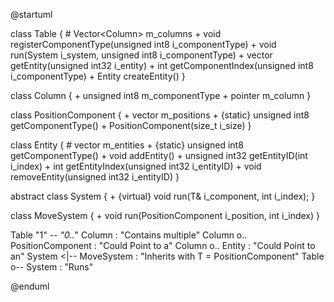@startuml

class Table {
	# Vector<Column<Column>> m_columns
	+ void registerComponentType(unsigned int8 i_componentType)
	+ void run(System<T> i_system, unsigned int8 i_componentType)
    + vector<Column> getEntity(unsigned int32 i_entity)
    + int getComponentIndex(unsigned int8 i_componentType)
	+ Entity createEntity()
}

class Column {
    + unsigned int8 m_componentType
	+ pointer m_column
}

class PositionComponent {
	+ vector<Vec3> m_positions
    + {static} unsigned int8 getComponentType()
	+ PositionComponent(size_t i_size)
}

class Entity { 
	# vector<unsigned int32> m_entities
	+ {static} unsigned int8 getComponentType()
	+ void addEntity()
	+ unsigned int32 getEntityID(int i_index)
	+ int getEntityIndex(unsigned int32 i_entityID)
	+ void removeEntity(unsigned int32 i_entityID)
}

abstract class System {
	+ {virtual} void run(T& i_component, int i_index);
}

class MoveSystem {
	+ void run(PositionComponent i_position, int i_index)
}

Table "1" *-- "0..*" Column : "Contains multiple"
Column o.. PositionComponent : "Could Point to a"
Column o.. Entity : "Could Point to an"
System <|-- MoveSystem : "Inherits with T = PositionComponent"
Table o-- System : "Runs"

@enduml